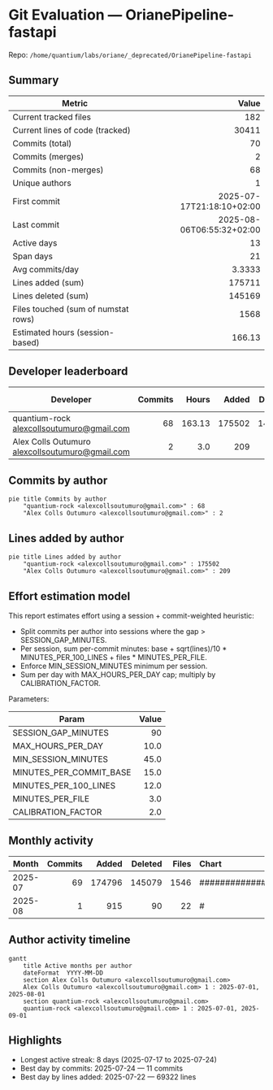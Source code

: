 # Git Evaluation — OrianePipeline-fastapi

Repo: `/home/quantium/labs/oriane/_deprecated/OrianePipeline-fastapi`

## Summary

| Metric | Value |
|---|---:|
| Current tracked files | 182 |
| Current lines of code (tracked) | 30411 |
| Commits (total) | 70 |
| Commits (merges) | 2 |
| Commits (non-merges) | 68 |
| Unique authors | 1 |
| First commit | 2025-07-17T21:18:10+02:00 |
| Last commit | 2025-08-06T06:55:32+02:00 |
| Active days | 13 |
| Span days | 21 |
| Avg commits/day | 3.3333 |
| Lines added (sum) | 175711 |
| Lines deleted (sum) | 145169 |
| Files touched (sum of numstat rows) | 1568 |
| Estimated hours (session-based) | 166.13 |

## Developer leaderboard

| Developer | Commits | Hours | Added | Deleted | Files | Active days | First | Last | Avg size | Median size | Stars |
|---|---:|---:|---:|---:|---:|---:|---|---|---:|---:|:--:
| quantium-rock <alexcollsoutumuro@gmail.com> | 68 | 163.13 | 175502 | 145169 | 1566 | 12 | 2025-07-18T10:46:05+02:00 | 2025-08-06T06:55:32+02:00 | 4715.75 | 586.0 | ★★★★★ |
| Alex Colls Outumuro <alexcollsoutumuro@gmail.com> | 2 | 3.0 | 209 | 0 | 2 | 2 | 2025-07-17T21:18:10+02:00 | 2025-07-27T20:57:15+02:00 | 104.5 | 104.5 | ☆☆☆☆☆ |

## Commits by author

```mermaid
pie title Commits by author
    "quantium-rock <alexcollsoutumuro@gmail.com>" : 68
    "Alex Colls Outumuro <alexcollsoutumuro@gmail.com>" : 2
```

## Lines added by author

```mermaid
pie title Lines added by author
    "quantium-rock <alexcollsoutumuro@gmail.com>" : 175502
    "Alex Colls Outumuro <alexcollsoutumuro@gmail.com>" : 209
```

## Effort estimation model

This report estimates effort using a session + commit-weighted heuristic:
- Split commits per author into sessions where the gap > SESSION_GAP_MINUTES.
- Per session, sum per-commit minutes: base + sqrt(lines)/10 * MINUTES_PER_100_LINES + files * MINUTES_PER_FILE.
- Enforce MIN_SESSION_MINUTES minimum per session.
- Sum per day with MAX_HOURS_PER_DAY cap; multiply by CALIBRATION_FACTOR.

Parameters:

| Param | Value |
|---|---:|
| SESSION_GAP_MINUTES | 90 |
| MAX_HOURS_PER_DAY | 10.0 |
| MIN_SESSION_MINUTES | 45.0 |
| MINUTES_PER_COMMIT_BASE | 15.0 |
| MINUTES_PER_100_LINES | 12.0 |
| MINUTES_PER_FILE | 3.0 |
| CALIBRATION_FACTOR | 2.0 |

## Monthly activity

| Month | Commits | Added | Deleted | Files | Chart |
|---|---:|---:|---:|---:|:---|
| 2025-07 | 69 | 174796 | 145079 | 1546 | ######################################## |
| 2025-08 | 1 | 915 | 90 | 22 | # |

## Author activity timeline

```mermaid
gantt
    title Active months per author
    dateFormat  YYYY-MM-DD
    section Alex Colls Outumuro <alexcollsoutumuro@gmail.com>
    Alex Colls Outumuro <alexcollsoutumuro@gmail.com> 1 : 2025-07-01, 2025-08-01
    section quantium-rock <alexcollsoutumuro@gmail.com>
    quantium-rock <alexcollsoutumuro@gmail.com> 1 : 2025-07-01, 2025-09-01
```

## Highlights

- Longest active streak: 8 days (2025-07-17 to 2025-07-24)
- Best day by commits: 2025-07-24 — 11 commits
- Best day by lines added: 2025-07-22 — 69322 lines

